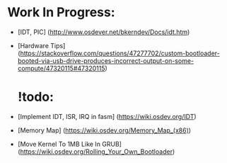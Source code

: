   # Work In Progress:
- [IDT, PIC] (http://www.osdever.net/bkerndev/Docs/idt.htm)
- [Hardware Tips] (https://stackoverflow.com/questions/47277702/custom-bootloader-booted-via-usb-drive-produces-incorrect-output-on-some-compute/47320115#47320115)

  # !todo:
- [Implement IDT, ISR, IRQ in fasm] (https://wiki.osdev.org/IDT)
- [Memory Map] (https://wiki.osdev.org/Memory_Map_(x86))
- [Move Kernel To 1MB Like In GRUB] (https://wiki.osdev.org/Rolling_Your_Own_Bootloader)
